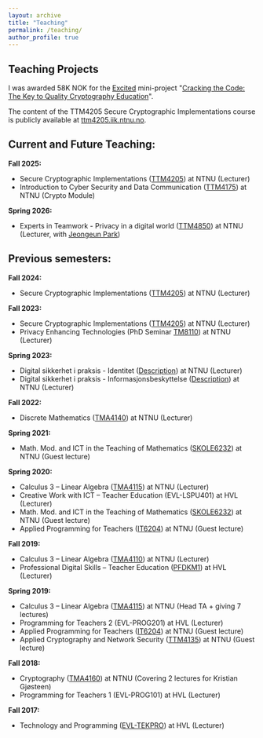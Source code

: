 ```yaml
---
layout: archive
title: "Teaching"
permalink: /teaching/
author_profile: true
---
```


## Teaching Projects

I was awarded 58K NOK for the [Excited](https://www.ntnu.edu/excited) mini-project "[Cracking the Code: The Key to Quality Cryptography Education](https://www.ntnu.edu/excited/insights-from-mini-projects)".

The content of the TTM4205 Secure Cryptographic Implementations course is publicly available at [ttm4205.iik.ntnu.no](http://ttm4205.iik.ntnu.no).

## Current and Future Teaching:

**Fall 2025:**

* Secure Cryptographic Implementations ([TTM4205](https://www.ntnu.edu/studies/courses/TTM4205)) at NTNU (Lecturer)
* Introduction to Cyber Security and Data Communication ([TTM4175](https://www.ntnu.edu/studies/courses/TTM4175)) at NTNU (Crypto Module)


**Spring 2026:**

* Experts in Teamwork - Privacy in a digital world ([TTM4850](https://www.ntnu.no/eit/ttm4850)) at NTNU (Lecturer, with [Jeongeun Park](https://www.ntnu.edu/employees/jeongeun.park))

## Previous semesters:

**Fall 2024:**

* Secure Cryptographic Implementations ([TTM4205](https://www.ntnu.edu/studies/courses/TTM4205)) at NTNU (Lecturer)

**Fall 2023:**

* Secure Cryptographic Implementations ([TTM4205](https://www.ntnu.edu/studies/courses/TTM4205)) at NTNU (Lecturer)
* Privacy Enhancing Technologies (PhD Seminar [TM8110](https://www.ntnu.edu/studies/courses/TM8110)) at NTNU (Lecturer)

**Spring 2023:**

* Digital sikkerhet i praksis - Identitet
 ([Description](https://www.ntnu.no/videre/gen/-/courses/nv22186)) at NTNU (Lecturer)
* Digital sikkerhet i praksis - Informasjonsbeskyttelse
 ([Description](https://www.ntnu.no/videre/gen/-/courses/nv21828)) at NTNU (Lecturer)

**Fall 2022:**

* Discrete Mathematics ([TMA4140](https://www.ntnu.no/studier/emner/TMA4140)) at NTNU (Lecturer)

**Spring 2021:**

* Math. Mod. and ICT in the Teaching of Mathematics ([SKOLE6232](https://www.ntnu.edu/studies/courses/SKOLE6232)) at NTNU (Guest lecture)

**Spring 2020:**

* Calculus 3 – Linear Algebra ([TMA4115](https://www.ntnu.no/studier/emner/TMA4115)) at NTNU (Lecturer)
* Creative Work with ICT – Teacher Education (EVL-LSPU401) at HVL (Lecturer)
* Math. Mod. and ICT in the Teaching of Mathematics ([SKOLE6232](https://www.ntnu.edu/studies/courses/SKOLE6232)) at NTNU (Guest lecture)
* Applied Programming for Teachers ([IT6204](https://www.ntnu.edu/studies/courses/IT6204)) at NTNU (Guest lecture)

**Fall 2019:**

* Calculus 3 – Linear Algebra ([TMA4110](https://www.ntnu.no/studier/emner/TMA4110)) at NTNU (Lecturer)
* Professional Digital Skills – Teacher Education ([PFDKM1](https://www.usn.no/studier/studie-og-emneplaner/#/studieplan/KFK-PFDK_2019_H%C3%98ST)) at HVL (Lecturer)

**Spring 2019:**

* Calculus 3 – Linear Algebra ([TMA4115](https://www.ntnu.no/studier/emner/TMA4115)) at NTNU (Head TA + giving 7 lectures)
* Programming for Teachers 2 (EVL-PROG201) at HVL (Lecturer)
* Applied Programming for Teachers ([IT6204](https://www.ntnu.edu/studies/courses/IT6204)) at NTNU (Guest lecture)
* Applied Cryptography and Network Security ([TTM4135](https://www.ntnu.edu/studies/courses/TTM4135)) at NTNU (Guest lecture)

**Fall 2018:**

* Cryptography ([TMA4160](https://www.ntnu.edu/studies/courses/TMA4160)) at NTNU (Covering 2 lectures for Kristian Gjøsteen)
* Programming for Teachers 1 (EVL-PROG101) at HVL (Lecturer)

**Fall 2017:**

* Technology and Programming ([EVL-TEKPRO](https://www.hvl.no/aktuelt/moter-framtida-med-teknologi-og-programmering)) at HVL (Lecturer)

